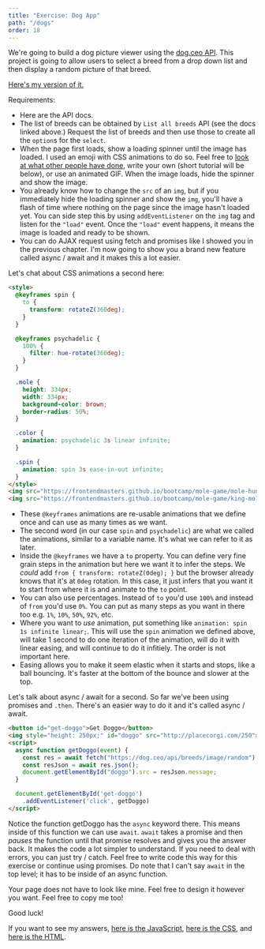 ```yaml
---
title: "Exercise: Dog App"
path: "/dogs"
order: 18
---
```


We're going to build a dog picture viewer using the [dog.ceo API][dogceo]. This project is going to allow users to select a breed from a drop down list and then display a random picture of that breed.

[Here's my version of it.][dog-viewer]

Requirements:

- Here are the API docs.
- The list of breeds can be obtained by `List all breeds` API (see the docs linked above.) Request the list of breeds and then use those to create all the `option`s for the `select`.
- When the page first loads, show a loading spinner until the image has loaded. I used an emoji with CSS animations to do so. Feel free to [look at what other people have done][loading], write your own (short tutorial will be below), or use an animated GIF. When the image loads, hide the spinner and show the image.
- You already know how to change the `src` of an `img`, but if you immediately hide the loading spinner and show the `img`, you'll have a flash of time where nothing on the page since the image hasn't loaded yet. You can side step this by using `addEventListener` on the `img` tag and listen for the `"load"` event. Once the `"load"` event happens, it means the image is loaded and ready to be shown.
- You can do AJAX request using fetch and promises like I showed you in the previous chapter. I'm now going to show you a brand new feature called async / await and it makes this a lot easier.

Let's chat about CSS animations a second here:

```html
<style>
  @keyframes spin {
    to {
      transform: rotateZ(360deg);
    }
  }

  @keyframes psychadelic {
    100% {
      filter: hue-rotate(360deg);
    }
  }

  .mole {
    height: 334px;
    width: 334px;
    background-color: brown;
    border-radius: 50%;
  }

  .color {
    animation: psychadelic 3s linear infinite;
  }

  .spin {
    animation: spin 3s ease-in-out infinite;
  }
</style>
<img src="https://frontendmasters.github.io/bootcamp/mole-game/mole-hungry.png" style="background-color: brown; border-radius: 50%" class="mole color" />
<img src="https://frontendmasters.github.io/bootcamp/mole-game/king-mole-hungry.png" style="background-color: brown; border-radius: 50%" class="mole spin" />
```

<!-- <img src="../mole-game/king-mole-hungry.png" style="background-color: brown; border-radius: 50%" class="mole color" />
<img src="../mole-game/mole-hungry.png" style="background-color: brown; border-radius: 50%" class="mole spin" /> -->

- These `@keyframes` animations are re-usable animations that we define once and can use as many times as we want.
- The second word (in our case `spin` and `psychadelic`) are what we called the animations, similar to a variable name. It's what we can refer to it as later.
- Inside the `@keyframes` we have a `to` property. You can define very fine grain steps in the animation but here we want it to infer the steps. We _could_ add `from { transform: rotateZ(0deg); }` but the browser already knows that it's at `0deg` rotation. In this case, it just infers that you want it to start from where it is and animate to the `to` point.
- You can also use percentages. Instead of `to` you'd use `100%` and instead of `from` you'd use `0%`. You can put as many steps as you want in there too e.g. `1%`, `10%`, `50%`, `92%`, etc.
- Where you want to _use_ animation, put something like `animation: spin 1s infinite linear;`. This will use the `spin` animation we defined above, will take 1 second to do one iteration of the animation, will do it with linear easing, and will continue to do it infitiely. The order is not important here.
- Easing allows you to make it seem elastic when it starts and stops, like a ball bouncing. It's faster at the bottom of the bounce and slower at the top.

Let's talk about async / await for a second. So far we've been using promises and `.then`. There's an easier way to do it and it's called async / await.

```html
<button id="get-doggo">Get Doggo</button>
<img style="height: 250px;" id="doggo" src="http://placecorgi.com/250">
<script>
  async function getDoggo(event) {
    const res = await fetch("https://dog.ceo/api/breeds/image/random");
    const resJson = await res.json();
    document.getElementById("doggo").src = resJson.message;
  }

  document.getElementById('get-doggo')
    .addEventListener('click', getDoggo)
</script>
```

Notice the function getDoggo has the `async` keyword there. This means inside of this function we can use `await`. `await` takes a promise and then _pauses_ the function until that promise resolves and gives you the answer back. It makes the code a lot simpler to understand. If you need to deal with errors, you can just try / catch. Feel free to write code this way for this exercise or continue using promises. Do note that I can't say `await` in the top level; it has to be inside of an async function.

Your page does not have to look like mine. Feel free to design it however you want. Feel free to copy me too!

Good luck!

If you want to see my answers, [here is the JavaScript][js], [here is the CSS][css], and [here is the HTML][html].

[dogceo]: https://dog.ceo/dog-api/documentation/
[dog-viewer]: ../dog-viewer/dog.html
[loading]: https://codepen.io/tag/spinner/#
[js]: https://github.com/btholt/bootcamp/blob/master/static/dog-viewer/dog.js
[css]: https://github.com/btholt/bootcamp/blob/master/static/dog-viewer/dog.css
[html]: https://github.com/btholt/bootcamp/blob/master/static/dog-viewer/dog.html
